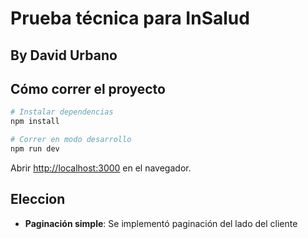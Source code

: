 # Prueba técnica para InSalud

## By David Urbano

## Cómo correr el proyecto

```bash
# Instalar dependencias
npm install

# Correr en modo desarrollo
npm run dev
```

Abrir [http://localhost:3000](http://localhost:3000) en el navegador.

## Eleccion

- **Paginación simple**: Se implementó paginación del lado del cliente
